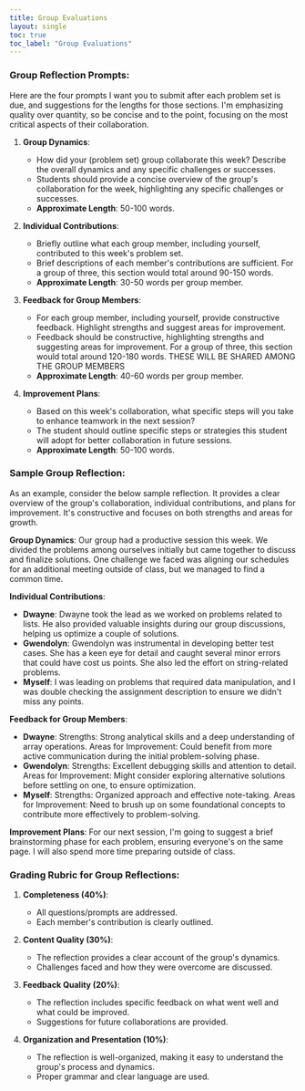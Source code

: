 ```yaml
---
title: Group Evaluations
layout: single
toc: true
toc_label: "Group Evaluations"
---
```


### Group Reflection Prompts:

Here are the four prompts I want you to submit after each problem set
is due, and suggestions for the lengths for those sections. I'm
emphasizing quality over quantity, so be concise and to the point,
focusing on the most critical aspects of their collaboration.

1. **Group Dynamics**:
   - How did your (problem set) group collaborate this week? Describe the overall dynamics and any specific challenges or successes.
   - Students should provide a concise overview of the group's
     collaboration for the week, highlighting any specific challenges
     or successes.
   - **Approximate Length**: 50-100 words.

2. **Individual Contributions**:
   - Briefly outline what each group member, including yourself, contributed to this week's problem set.
   - Brief descriptions of each member's contributions are sufficient.
     For a group of three, this section would total around 90-150
     words.
   - **Approximate Length**: 30-50 words per group member.

3. **Feedback for Group Members**:
   - For each group member, including yourself, provide constructive feedback. Highlight strengths and suggest areas for improvement.
   - Feedback should be constructive, highlighting strengths and
     suggesting areas for improvement. For a group of three, this
     section would total around 120-180 words. THESE WILL BE SHARED
     AMONG THE GROUP MEMBERS
   - **Approximate Length**: 40-60 words per group member.

4. **Improvement Plans**:
   - Based on this week's collaboration, what specific steps will you take to enhance teamwork in the next session?
   - The student should outline specific steps or strategies this
     student will adopt for better collaboration in future sessions.
   - **Approximate Length**: 50-100 words.


### Sample Group Reflection:

As an example, consider the below sample reflection. It provides a
clear overview of the group's collaboration, individual contributions,
and plans for improvement. It's constructive and focuses on both
strengths and areas for growth.

**Group Dynamics**:
Our group had a productive session this week. We divided the problems among ourselves initially but came together to discuss and finalize solutions. One challenge we faced was aligning our schedules for an additional meeting outside of class, but we managed to find a common time.

**Individual Contributions**:
- **Dwayne**: Dwayne took the lead as we worked on problems related to lists. He also provided valuable insights during our group discussions, helping us optimize a couple of solutions.
- **Gwendolyn**: Gwendolyn was instrumental in developing better test cases. She has a keen eye for detail and caught several minor errors that could have cost us points. She also led the effort on string-related problems.
- **Myself**: I was leading on problems that required data manipulation, and I was double checking the assignment description to ensure we didn't miss any points.

**Feedback for Group Members**:
- **Dwayne**: Strengths: Strong analytical skills and a deep understanding of array operations. Areas for Improvement: Could benefit from more active communication during the initial problem-solving phase.
- **Gwendolyn**: Strengths: Excellent debugging skills and attention to detail. Areas for Improvement: Might consider exploring alternative solutions before settling on one, to ensure optimization.
- **Myself**: Strengths: Organized approach and effective note-taking. Areas for Improvement: Need to brush up on some foundational concepts to contribute more effectively to problem-solving.

**Improvement Plans**:
For our next session, I'm going to suggest a brief brainstorming phase for each problem, ensuring everyone's on the same page. I will also spend more time preparing outside of class.

### Grading Rubric for Group Reflections:

1. **Completeness (40%)**:
   - All questions/prompts are addressed.
   - Each member's contribution is clearly outlined.

2. **Content Quality (30%)**:
   - The reflection provides a clear account of the group's dynamics.
   - Challenges faced and how they were overcome are discussed.

3. **Feedback Quality (20%)**:
   - The reflection includes specific feedback on what went well and what could be improved.
   - Suggestions for future collaborations are provided.

4. **Organization and Presentation (10%)**:
   - The reflection is well-organized, making it easy to understand the group's process and dynamics.
   - Proper grammar and clear language are used.
